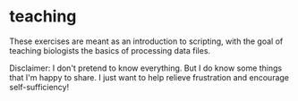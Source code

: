 # teaching

These exercises are meant as an introduction to scripting, with the goal of teaching biologists the basics of 
processing data files.

Disclaimer: I don't pretend to know everything. But I do know some things that I'm happy to share. I just want 
to help relieve frustration and encourage self-sufficiency! 
